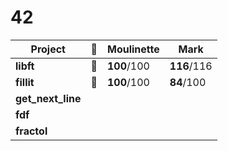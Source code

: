 # 42

Project | :pineapple: | Moulinette | Mark |
----------  | ------------- | --------- | -------- |
**libft**   | :pineapple: |  **100**/100 | **116**/116 |
**fillit**  | :pineapple: |  **100**/100 | **84**/100|
**get_next_line** | | | |
**fdf** | | | |
**fractol** | | | |
